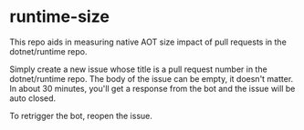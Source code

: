 # runtime-size

This repo aids in measuring native AOT size impact of pull requests in the dotnet/runtime repo.

Simply create a new issue whose title is a pull request number in the dotnet/runtime repo. The body of the issue can be empty, it doesn't matter. In about 30 minutes, you'll get a response from the bot and the issue will be auto closed.

To retrigger the bot, reopen the issue.
